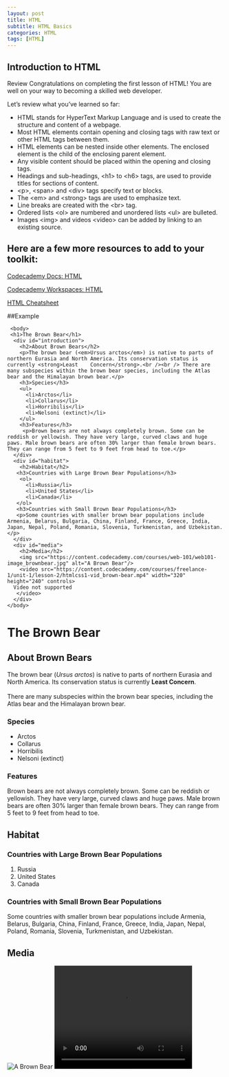 ```yaml
---
layout: post
title: HTML
subtitle: HTML Basics
categories: HTML
tags: [HTML]
---
```


## Introduction to HTML

Review
Congratulations on completing the first lesson of HTML! You are well on your way to becoming a skilled web developer.

Let’s review what you’ve learned so far:

* HTML stands for HyperText Markup Language and is used to create the structure and content of a webpage.
* Most HTML elements contain opening and closing tags with raw text or other HTML tags between them.
* HTML elements can be nested inside other elements. The enclosed element is the child of the enclosing parent element.
* Any visible content should be placed within the opening and closing <body> tags.
* Headings and sub-headings, \<h1> to \<h6> tags, are used to provide titles for sections of content.
* \<p>, \<span> and \<div> tags specify text or blocks.
* The \<em> and \<strong> tags are used to emphasize text.
* Line breaks are created with the \<br> tag.
* Ordered lists \<ol> are numbered and unordered lists \<ul> are bulleted.
* Images \<img> and videos \<video> can be added by linking to an existing source.
 
## Here are a few more resources to add to your toolkit:

[Codecademy Docs: HTML](https://www.codecademy.com/resources/docs/html)
  
[Codecademy Workspaces: HTML](https://www.codecademy.com/workspaces/new)
  
[HTML Cheatsheet](https://www.codecademy.com/learn/paths/fscj-22-web-development-foundations/tracks/fscj-22-fundamentals-of-html/modules/wdcp-22-learn-html-elements-bb06b814-30b2-4873-9450-18c0a1fa7124/cheatsheet)
  
 ##Example
  
     <body>
     <h1>The Brown Bear</h1>
      <div id="introduction">
        <h2>About Brown Bears</h2>
        <p>The brown bear (<em>Ursus arctos</em>) is native to parts of northern Eurasia and North America. Its conservation status is currently <strong>Least    Concern</strong>.<br /><br /> There are many subspecies within the brown bear species, including the Atlas bear and the Himalayan brown bear.</p>
        <h3>Species</h3>
        <ul>
          <li>Arctos</li>
          <li>Collarus</li>
          <li>Horribilis</li>
          <li>Nelsoni (extinct)</li>
        </ul>
        <h3>Features</h3>
         <p>Brown bears are not always completely brown. Some can be reddish or yellowish. They have very large, curved claws and huge paws. Male brown bears are often 30% larger than female brown bears. They can range from 5 feet to 9 feet from head to toe.</p>
      </div>
      <div id="habitat">
        <h2>Habitat</h2>
       <h3>Countries with Large Brown Bear Populations</h3>
        <ol>
          <li>Russia</li>
          <li>United States</li>
          <li>Canada</li>
       </ol>
       <h3>Countries with Small Brown Bear Populations</h3>
       <p>Some countries with smaller brown bear populations include Armenia, Belarus, Bulgaria, China, Finland, France, Greece, India, Japan, Nepal, Poland, Romania, Slovenia, Turkmenistan, and Uzbekistan.</p>
      </div>
      <div id="media">
        <h2>Media</h2>
        <img src="https://content.codecademy.com/courses/web-101/web101-image_brownbear.jpg" alt="A Brown Bear"/>
        <video src="https://content.codecademy.com/courses/freelance-1/unit-1/lesson-2/htmlcss1-vid_brown-bear.mp4" width="320" height="240" controls>
      Video not supported
       </video>
      </div>
    </body>

<body>
  <h1>The Brown Bear</h1>
  <div id="introduction">
    <h2>About Brown Bears</h2>
    <p>The brown bear (<em>Ursus arctos</em>) is native to parts of northern Eurasia and North America. Its conservation status is currently <strong>Least Concern</strong>.<br /><br /> There are many subspecies within the brown bear species, including the Atlas bear and the Himalayan brown bear.</p>
    <h3>Species</h3>
    <ul>
      <li>Arctos</li>
      <li>Collarus</li>
      <li>Horribilis</li>
      <li>Nelsoni (extinct)</li>
    </ul>
    <h3>Features</h3>
    <p>Brown bears are not always completely brown. Some can be reddish or yellowish. They have very large, curved claws and huge paws. Male brown bears are often 30% larger than female brown bears. They can range from 5 feet to 9 feet from head to toe.</p>
  </div>
  <div id="habitat">
    <h2>Habitat</h2>
    <h3>Countries with Large Brown Bear Populations</h3>
    <ol>
      <li>Russia</li>
      <li>United States</li>
      <li>Canada</li>
    </ol>
    <h3>Countries with Small Brown Bear Populations</h3>
    <p>Some countries with smaller brown bear populations include Armenia, Belarus, Bulgaria, China, Finland, France, Greece, India, Japan, Nepal, Poland, Romania, Slovenia, Turkmenistan, and Uzbekistan.</p>
  </div>
  <div id="media">
    <h2>Media</h2>
    <img src="https://content.codecademy.com/courses/web-101/web101-image_brownbear.jpg" alt="A Brown Bear"/>
    <video src="https://content.codecademy.com/courses/freelance-1/unit-1/lesson-2/htmlcss1-vid_brown-bear.mp4" width="320" height="240" controls >
      Video not supported
    </video>
  </div>
</body>
